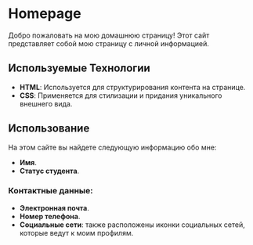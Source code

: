 # Homepage

Добро пожаловать на мою домашнюю страницу! Этот сайт представляет собой мою страницу с личной информацией.

## Используемые Технологии
- **HTML**: Используется для структурирования контента на странице.
- **CSS**: Применяется для стилизации и придания уникального внешнего вида.

## Использование
На этом сайте вы найдете следующую информацию обо мне:
- **Имя**.
- **Статус студента**.

### Контактные данные:
- **Электронная почта**.
- **Номер телефона**.
- **Социальные сети**: также расположены иконки социальных сетей, которые ведут к моим профилям.
